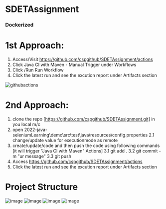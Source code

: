 # SDETAssignment
### Dockerized 
# 1st Approach:
1. Access/Visit https://github.com/cspgithub/SDETAssignment/actions
2. Click Java CI with Maven - Manual Trigger under Workflows
3. Click /Run Run Workflow
4. Click the latest run and see the excution report under Artifacts section

![githubactions](https://user-images.githubusercontent.com/28858542/166144072-32a471af-5754-481d-9d84-39c4da10f968.PNG)



# 2nd Approach:

1. clone the repo [https://github.com/cspgithub/SDETAssignment.git] in you local m/c
2. open 2022-java-seleniumLearning\demo\src\test\java\resources\config.properties
   2.1 change/update value for executionmode as remote
3. create/update/code and then push the code using following commands [it will trigger  "Java CI with Maven" Actions]
   3.1 git add .
   3.2 git commit -m "ur message"
   3.3 git push
4. Access https://github.com/cspgithub/SDETAssignment/actions
5. Click the latest run and see the excution report under Artifacts section

# Project Structure
![image](https://user-images.githubusercontent.com/28858542/166144189-79e3157e-0bb6-47c6-9f31-4e05a9f6878b.png)
![image](https://user-images.githubusercontent.com/28858542/166144208-1b51e160-8618-4dc2-9941-c2eb0f13d028.png)
![image](https://user-images.githubusercontent.com/28858542/166144222-8fb269c9-e531-4b44-ad42-21b5eac7ff0b.png)
![image](https://user-images.githubusercontent.com/28858542/166144240-13a45747-4c35-40fe-8d85-bb9de4b9200d.png)
